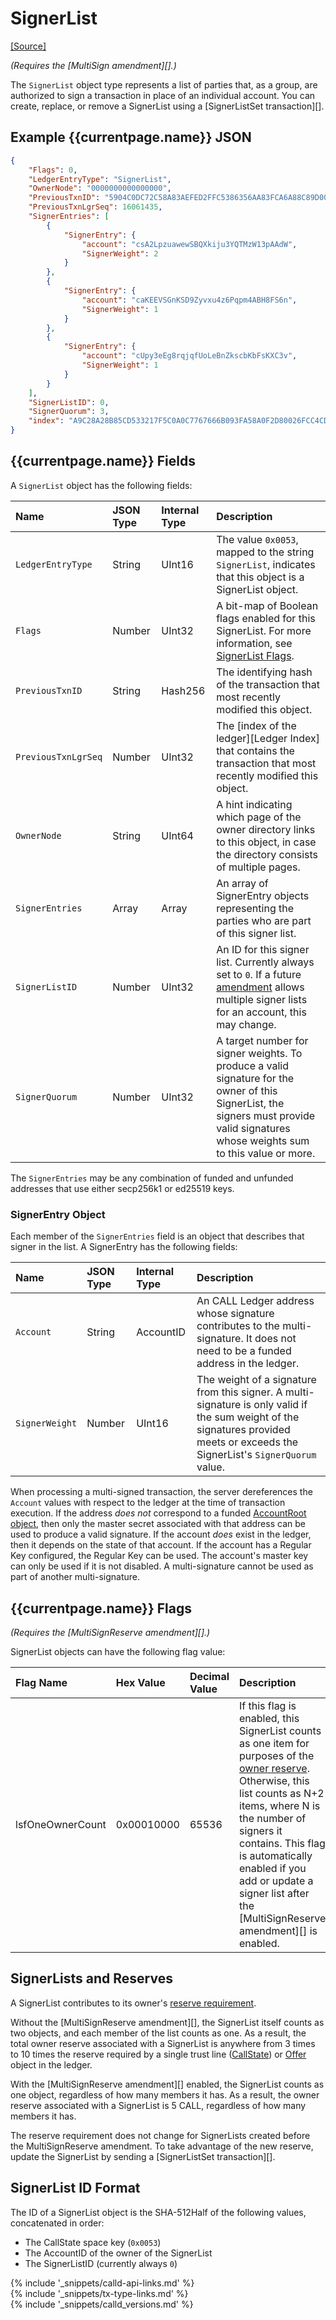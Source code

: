 # SignerList
[[Source]<br>](https://github.com/callchain/call-lib/blob/6d2e3da30696bd10e3bb11a5ff6d45d2c4dae90f/src/call/protocol/impl/LedgerFormats.cpp#L127 "Source")

_(Requires the [MultiSign amendment][].)_

The `SignerList` object type represents a list of parties that, as a group, are authorized to sign a transaction in place of an individual account. You can create, replace, or remove a SignerList using a [SignerListSet transaction][].


## Example {{currentpage.name}} JSON

```json
{
    "Flags": 0,
    "LedgerEntryType": "SignerList",
    "OwnerNode": "0000000000000000",
    "PreviousTxnID": "5904C0DC72C58A83AEFED2FFC5386356AA83FCA6A88C89D00646E51E687CDBE4",
    "PreviousTxnLgrSeq": 16061435,
    "SignerEntries": [
        {
            "SignerEntry": {
                "account": "csA2LpzuawewSBQXkiju3YQTMzW13pAAdW",
                "SignerWeight": 2
            }
        },
        {
            "SignerEntry": {
                "account": "caKEEVSGnKSD9Zyvxu4z6Pqpm4ABH8FS6n",
                "SignerWeight": 1
            }
        },
        {
            "SignerEntry": {
                "account": "cUpy3eEg8rqjqfUoLeBnZkscbKbFsKXC3v",
                "SignerWeight": 1
            }
        }
    ],
    "SignerListID": 0,
    "SignerQuorum": 3,
    "index": "A9C28A28B85CD533217F5C0A0C7767666B093FA58A0F2D80026FCC4CD932DDC7"
}
```

## {{currentpage.name}} Fields

A `SignerList` object has the following fields:

| Name                | JSON Type | Internal Type | Description                |
|:--------------------|:----------|:--------------|:---------------------------|
| `LedgerEntryType`   | String    | UInt16        | The value `0x0053`, mapped to the string `SignerList`, indicates that this object is a SignerList object. |
| `Flags`             | Number    | UInt32        | A bit-map of Boolean flags enabled for this SignerList. For more information, see [SignerList Flags](#signerlist-flags). |
| `PreviousTxnID`     | String    | Hash256       | The identifying hash of the transaction that most recently modified this object. |
| `PreviousTxnLgrSeq` | Number    | UInt32        | The [index of the ledger][Ledger Index] that contains the transaction that most recently modified this object. |
| `OwnerNode`         | String    | UInt64        | A hint indicating which page of the owner directory links to this object, in case the directory consists of multiple pages. |
| `SignerEntries`     | Array     | Array         | An array of SignerEntry objects representing the parties who are part of this signer list. |
| `SignerListID`      | Number    | UInt32        | An ID for this signer list. Currently always set to `0`. If a future [amendment](amendments.html) allows multiple signer lists for an account, this may change. |
| `SignerQuorum`      | Number    | UInt32        | A target number for signer weights. To produce a valid signature for the owner of this SignerList, the signers must provide valid signatures whose weights sum to this value or more. |

The `SignerEntries` may be any combination of funded and unfunded addresses that use either secp256k1 or ed25519 keys.

### SignerEntry Object

Each member of the `SignerEntries` field is an object that describes that signer in the list. A SignerEntry has the following fields:

| Name           | JSON Type | Internal Type | Description                     |
|:---------------|:----------|:--------------|:--------------------------------|
| `Account`      | String    | AccountID     | An CALL Ledger address whose signature contributes to the multi-signature. It does not need to be a funded address in the ledger. |
| `SignerWeight` | Number    | UInt16        | The weight of a signature from this signer. A multi-signature is only valid if the sum weight of the signatures provided meets or exceeds the SignerList's `SignerQuorum` value. |

When processing a multi-signed transaction, the server dereferences the `Account` values with respect to the ledger at the time of transaction execution. If the address _does not_ correspond to a funded [AccountRoot object](accountroot.html), then only the master secret associated with that address can be used to produce a valid signature. If the account _does_ exist in the ledger, then it depends on the state of that account. If the account has a Regular Key configured, the Regular Key can be used. The account's master key can only be used if it is not disabled. A multi-signature cannot be used as part of another multi-signature.

## {{currentpage.name}} Flags

_(Requires the [MultiSignReserve amendment][].)_

SignerList objects can have the following flag value:

| Flag Name        | Hex Value  | Decimal Value | Description                    |
|:-----------------|:-----------|:--------------|:-------------------------------|
| lsfOneOwnerCount | 0x00010000 | 65536         | If this flag is enabled, this SignerList counts as one item for purposes of the [owner reserve](reserves.html#owner-reserves). Otherwise, this list counts as N+2 items, where N is the number of signers it contains. This flag is automatically enabled if you add or update a signer list after the [MultiSignReserve amendment][] is enabled. |

## SignerLists and Reserves

A SignerList contributes to its owner's [reserve requirement](reserves.html).

Without the [MultiSignReserve amendment][], the SignerList itself counts as two objects, and each member of the list counts as one. As a result, the total owner reserve associated with a SignerList is anywhere from 3 times to 10 times the reserve required by a single trust line ([CallState](callstate.html)) or [Offer](offer.html) object in the ledger.

With the [MultiSignReserve amendment][] enabled, the SignerList counts as one object, regardless of how many members it has. As a result, the owner reserve associated with a SignerList is 5 CALL, regardless of how many members it has.

The reserve requirement does not change for SignerLists created before the MultiSignReserve amendment. To take advantage of the new reserve, update the SignerList by sending a [SignerListSet transaction][].

## SignerList ID Format

The ID of a SignerList object is the SHA-512Half of the following values, concatenated in order:

* The CallState space key (`0x0053`)
* The AccountID of the owner of the SignerList
* The SignerListID (currently always `0`)

<!--{# common link defs #}-->
{% include '_snippets/calld-api-links.md' %}			
{% include '_snippets/tx-type-links.md' %}			
{% include '_snippets/calld_versions.md' %}
